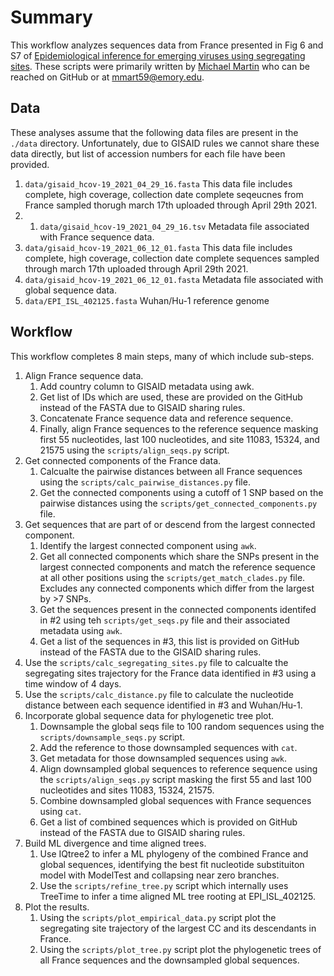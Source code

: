 # Summary
This workflow analyzes sequences data from France presented in Fig 6 and S7 of [Epidemiological inference for emerging viruses using segregating sites](https://doi.org/10.1101/2021.07.07.451508). 
These scripts were primarily written by [Michael Martin](https://github.com/m-a-martin) who can be reached on GitHub or at [mmart59@emory.edu](mailto:mmart59@emory.edu). 

## Data
These analyses assume that the following data files are present in the `./data` directory. Unfortunately, due to GISAID rules we cannot share these data directly, but list of accession numbers for each file have been provided. 

1. `data/gisaid_hcov-19_2021_04_29_16.fasta` This data file includes complete, high coverage, collection date complete seqeucnes from France sampled thorugh march 17th uploaded through April 29th 2021. 
2. 1. `data/gisaid_hcov-19_2021_04_29_16.tsv` Metadata file associated with France sequence data. 
3. `data/gisaid_hcov-19_2021_06_12_01.fasta` This data file includes complete, high coverage, collection date complete sequences sampled through march 17th uploaded through April 29th 2021. 
4. `data/gisaid_hcov-19_2021_06_12_01.fasta` Metadata file associated with global sequence data. 
5. `data/EPI_ISL_402125.fasta` Wuhan/Hu-1 reference genome

## Workflow
This workflow completes 8 main steps, many of which include sub-steps. 

1. Align France sequence data. 
	1. Add country column to GISAID metadata using awk.
	2. Get list of IDs which are used, these are provided on the GitHub instead of the FASTA due to GISAID sharing rules. 
	3. Concatenate France sequence data and reference sequence. 
	4. Finally, align France sequences to the reference sequence masking first 55 nucleotides, last 100 nucleotides, and site 11083, 15324, and 21575 using the `scripts/align_seqs.py` script. 
2. Get connected components of the France data. 
	1. Calcualte the pairwise distances between all France sequences using the `scripts/calc_pairwise_distances.py` file. 
	2. Get the connected components using a cutoff of 1 SNP based on the pairwise distances using the `scripts/get_connected_components.py` file. 
3. Get sequences that are part of or descend from the largest connected component. 
	1. Identify the largest connected component using `awk`. 
	2. Get all connected components which share the SNPs present in the largest connected components and match the reference sequence at all other positions using the `scripts/get_match_clades.py` file. Excludes any connected components which differ from the largest by >7 SNPs. 
	3. Get the sequences present in the connected components identifed in #2 using teh `scripts/get_seqs.py` file and their associated metadata using `awk`. 
	4. Get a list of the sequences in #3, this list is provided on GitHub instead of the FASTA due to the GISAID sharing rules. 
4. Use the `scripts/calc_segregating_sites.py` file to calcualte the segregating sites trajectory for the France data identified in #3 using a time window of 4 days. 
5. Use the `scripts/calc_distance.py` file to calculate the nucleotide distance between each sequence identified in #3 and Wuhan/Hu-1. 
6. Incorporate global sequence data for phylogenetic tree plot. 
	1. Downsample the global seqs file to 100 random sequences using the `scripts/downsample_seqs.py` script. 
	2. Add the reference to those downsampled sequences with `cat`. 
	3. Get metadata for those downsampled sequences using `awk`. 
	4. Align downsampled global sequences to reference sequence using the `scripts/align_seqs.py` script masking the first 55 and last 100 nucleotides and sites 11083, 15324, 21575. 
	5. Combine downsampled global sequences with France sequences using `cat`. 
	6. Get a list of combined sequences which is provided on GitHub instead of the FASTA due to GISAID sharing rules. 
7. Build ML divergence and time aligned trees. 
	1. Use IQtree2 to infer a ML phylogeny of the combined France and global sequences, identifying the best fit nucleotide substituiton model with ModelTest and collapsing near zero branches. 
	2. Use the `scripts/refine_tree.py` script which internally uses TreeTime to infer a time aligned ML tree rooting at EPI_ISL_402125. 
8. Plot the results. 
	1. Using the `scripts/plot_empirical_data.py` script plot the segregating site trajectory of the largest CC and its descendants in France. 
	2. Using the `scripts/plot_tree.py` script plot the phylogenetic trees of all France sequences and the downsampled global sequences.  
